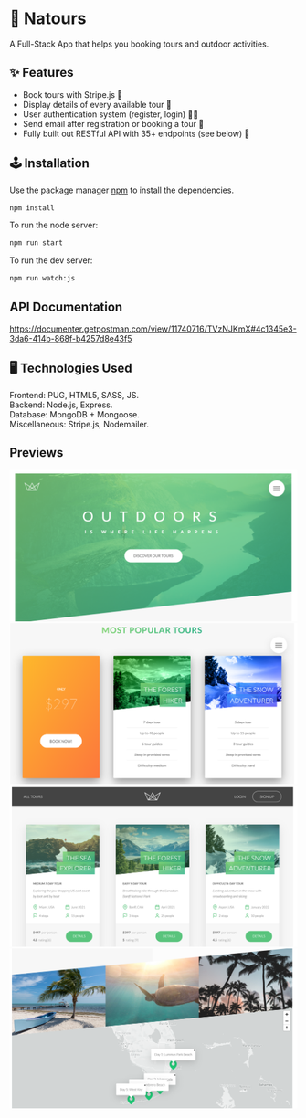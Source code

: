 # 🌲 Natours

 A Full-Stack App that helps you booking tours and outdoor activities.

## ✨ Features

- Book tours with Stripe.js 📗
- Display details of every available tour 🧭
- User authentication system (register, login) 🙎‍♂️
- Send email after registration or booking a tour 📧
- Fully built out RESTful API with 35+ endpoints (see below) 💾

## 🕹️ Installation

Use the package manager [npm](https://www.npmjs.com/) to install the dependencies.

```bash
npm install
```

To run the node server:

```bash
npm run start
```

To run the dev server:

```bash
npm run watch:js
```

## API Documentation

https://documenter.getpostman.com/view/11740716/TVzNJKmX#4c1345e3-3da6-414b-868f-b4257d8e43f5



## 🖥️ Technologies Used

Frontend: PUG, HTML5, SASS, JS.   
Backend: Node.js, Express.   
Database: MongoDB + Mongoose.   
Miscellaneous: Stripe.js, Nodemailer.   
 
## Previews

<img src="/public/img/previews/preview1.png">
<img src="/public/img/previews/preview2.png">
<img src="/public/img/previews/preview3.png">
<img src="/public/img/previews/preview4.png">

